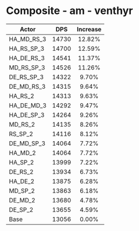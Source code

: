 # Composite - am - venthyr
| Actor | DPS | Increase |
|---|:---:|:---:|
|HA_MD_RS_3|14730|12.82%|
|HA_RS_SP_3|14700|12.59%|
|HA_DE_RS_3|14541|11.37%|
|MD_RS_SP_3|14526|11.26%|
|DE_RS_SP_3|14322|9.70%|
|DE_MD_RS_3|14315|9.64%|
|HA_RS_2|14313|9.63%|
|HA_DE_MD_3|14292|9.47%|
|HA_DE_SP_3|14264|9.26%|
|MD_RS_2|14135|8.26%|
|RS_SP_2|14116|8.12%|
|DE_MD_SP_3|14064|7.72%|
|HA_MD_2|14064|7.72%|
|HA_SP_2|13999|7.22%|
|DE_RS_2|13934|6.73%|
|HA_DE_2|13875|6.28%|
|MD_SP_2|13863|6.18%|
|DE_MD_2|13680|4.78%|
|DE_SP_2|13655|4.59%|
|Base|13056|0.00%|
